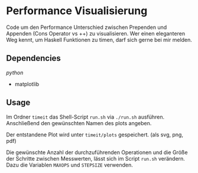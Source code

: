 # Performance Visualisierung
Code um den Performance Unterschied zwischen Prependen und Appenden (Cons Operator vs ++) zu visualisieren. Wer einen eleganteren Weg kennt, um Haskell Funktionen zu timen, darf sich gerne bei mir melden.

## Dependencies
_python_  
- matplotlib

## Usage
Im Ordner `timeit` das Shell-Script `run.sh` via `./run.sh` ausführen.
Anschließend den gewünschten Namen des plots angeben.  

Der entstandene Plot wird unter `timeit/plots` gespeichert. (als svg, png, pdf)

Die gewünschte Anzahl der durchzuführenden Operationen und die Größe der Schritte zwischen Messwerten, lässt sich im Script `run.sh` verändern. Dazu die Variablen `MAXOPS` und `STEPSIZE` verwenden.
